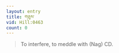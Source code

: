 ```yaml
---
layout: entry
title: གཅུས་
vid: Hill:0463
count: 0
---
```

> To interfere, to meddle with (Nag) CD\.


